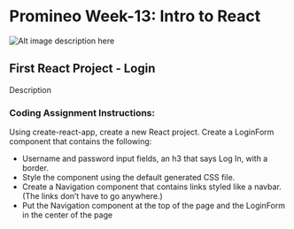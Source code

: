 # Promineo Week-13: Intro to React

![Alt image description here](./images/egypt.jpeg)

## First React Project - Login

Description

### Coding Assignment Instructions:

Using create-react-app, create a new React project. Create a LoginForm component that contains the following:

- Username and password input fields, an h3 that says Log In, with a border.
- Style the component using the default generated CSS file.
- Create a Navigation component that contains links styled like a navbar. (The links don’t have to go anywhere.)
- Put the Navigation component at the top of the page and the LoginForm in the center of the page
